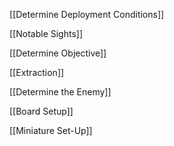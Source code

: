 
[[Determine Deployment Conditions]]

[[Notable Sights]]

[[Determine Objective]]

[[Extraction]]

[[Determine the Enemy]]

[[Board Setup]]

[[Miniature Set-Up]]